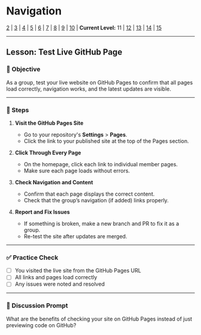 # Navigation
[2](./github-collaboration-lv2.md) | [3](./github-collaboration-lv3.md) | [4](./github-collaboration-lv4.md) | [5](./github-collaboration-lv5.md) | [6](./github-collaboration-lv6.md) | [7](./github-collaboration-lv7.md) | [8](./github-collaboration-lv8.md) | [9](./github-collaboration-lv9.md) | [10](./github-collaboration-lv10.md) | **Current Level:** 11 | [12](./github-collaboration-lv12.md) | [13](./github-collaboration-lv13.md) | [14](./github-collaboration-lv14.md) | [15](./github-collaboration-lv15.md)

---

## Lesson: Test Live GitHub Page

### 🎯 Objective

As a group, test your live website on GitHub Pages to confirm that all pages load correctly, navigation works, and the latest updates are visible.

---

### 👣 Steps

1. **Visit the GitHub Pages Site**

   * Go to your repository's **Settings** > **Pages**.
   * Click the link to your published site at the top of the Pages section.

2. **Click Through Every Page**

   * On the homepage, click each link to individual member pages.
   * Make sure each page loads without errors.

3. **Check Navigation and Content**

   * Confirm that each page displays the correct content.
   * Check that the group’s navigation (if added) links properly.

4. **Report and Fix Issues**

   * If something is broken, make a new branch and PR to fix it as a group.
   * Re-test the site after updates are merged.

---

### ✅ Practice Check

* [ ] You visited the live site from the GitHub Pages URL
* [ ] All links and pages load correctly
* [ ] Any issues were noted and resolved

---

### 💬 Discussion Prompt

What are the benefits of checking your site on GitHub Pages instead of just previewing code on GitHub?
